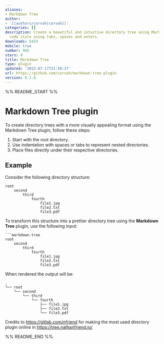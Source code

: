 ```yaml
---
aliases:
- Markdown Tree
author:
- '[[authors/carvah|carvah]]'
categories: []
description: Create a beautiful and intuitive directory tree using Markdown-oriented
  code style using tabs, spaces and enters.
downloads: 5424
mobile: true
number: 992
stars: 8
title: Markdown Tree
type: plugin
updated: '2023-07-17T21:50:37'
url: https://github.com/carvah/markdown-tree-plugin
version: 0.1.0
---
```


%% README_START %%

# Markdown Tree plugin

To create directory trees with a more visually appealing format using the Markdown Tree plugin, follow these steps:

1. Start with the root directory.
2. Use indentation with spaces or tabs to represent nested directories.
3. Place files directly under their respective directories.

## Example

Consider the following directory structure:

```
root
    second
        third
            fourth
                file1.jpg
                file2.txt
                file3.pdf
```

To transform this structure into a prettier directory tree using the **Markdown Tree** plugin, use the following input:

``` 
```markdown-tree
root
    second
        third
            fourth
                file1.jpg
                file2.txt
                file3.pdf
```

When rendered the output will be:

```plaintext
.
└── root
    └── second
        └── third
            └── fourth
                ├── file1.jpg
                ├── file2.txt
                └── file3.pdf
```

Credits to https://gitlab.com/nfriend for making the most used directory plugin online in https://tree.nathanfriend.io/



%% README_END %%